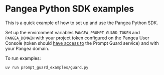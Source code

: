 # Pangea Python SDK examples

This is a quick example of how to set up and use the Pangea Python SDK.

Set up the environment variables `PANGEA_PROMPT_GUARD_TOKEN` and `PANGEA_DOMAIN`
with your project token configured on the Pangea User Console (token should
[have access to][tokens] the Prompt Guard service) and with your Pangea domain.

To run examples:

```
uv run prompt_guard_examples/guard.py
```

[tokens]: https://pangea.cloud/docs/admin-guide/tokens
